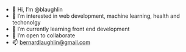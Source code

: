 - 👋 Hi, I’m @blaughlin
- 👀 I’m interested in web development, machine learning, health and techonolgy
- 🌱 I’m currently learning front end development
- 💞️ I’m open to collaborate
- 📫 bernardlaughlin@gmail.com

<!---
blaughlin/blaughlin is a ✨ special ✨ repository because its `README.md` (this file) appears on your GitHub profile.
You can click the Preview link to take a look at your changes.
--->

